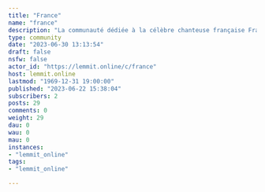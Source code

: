 ```yaml
---
title: "France" 
name: "france"
description: "La communauté dédiée à la célèbre chanteuse française France Gall."
type: community
date: "2023-06-30 13:13:54"
draft: false
nsfw: false
actor_id: "https://lemmit.online/c/france"
host: lemmit.online
lastmod: "1969-12-31 19:00:00"
published: "2023-06-22 15:38:04"
subscribers: 2
posts: 29
comments: 0
weight: 29
dau: 0
wau: 0
mau: 0
instances:
- "lemmit_online"
tags: 
- "lemmit_online"

---
```

